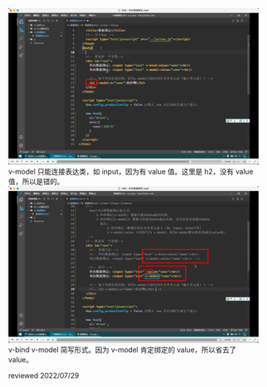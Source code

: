 ![](./img/2022-07-07-00-01-18.png)  
v-model 只能连接表达类，如 input，因为有 value 值。这里是 h2，没有 value 值，所以是错的。  
![](./img/2022-07-07-00-04-25.png)  
v-bind v-model 简写形式。因为 v-model 肯定绑定的 value，所以省去了 value。

reviewed 2022/07/29
